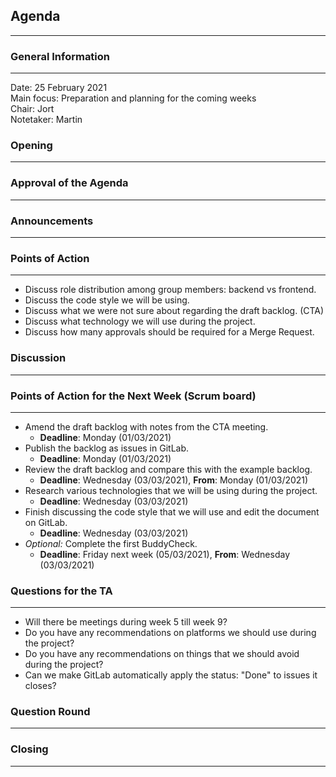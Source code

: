 ## Agenda
---

### General Information
---
Date:           25 February 2021\
Main focus:     Preparation and planning for the coming weeks\
Chair:          Jort\
Notetaker:      Martin
  
  
### Opening
---
  
  
### Approval of the Agenda
---
  
  
### Announcements
---
  
  
### Points of Action
---
- Discuss role distribution among group members: backend vs frontend.
- Discuss the code style we will be using.
- Discuss what we were not sure about regarding the draft backlog. (CTA)
- Discuss what technology we will use during the project.
- Discuss how many approvals should be required for a Merge Request.
  
  
### Discussion
---
  
  
### Points of Action for the Next Week (Scrum board)
---
- Amend the draft backlog with notes from the CTA meeting.
  - **Deadline**: Monday (01/03/2021)
- Publish the backlog as issues in GitLab.
  - **Deadline**: Monday (01/03/2021)
- Review the draft backlog and compare this with the example backlog.
  - **Deadline**: Wednesday (03/03/2021), **From**: Monday (01/03/2021)
- Research various technologies that we will be using during the project.
  - **Deadline**: Wednesday (03/03/2021)
- Finish discussing the code style that we will use and edit the document on GitLab.
  - **Deadline**: Wednesday (03/03/2021)
- *Optional:* Complete the first BuddyCheck. 
  - **Deadline**: Friday next week (05/03/2021), **From**: Wednesday (03/03/2021)
  
  
### Questions for the TA
---
- Will there be meetings during week 5 till week 9?
- Do you have any recommendations on platforms we should use during the project?
- Do you have any recommendations on things that we should avoid during the project?
- Can we make GitLab automatically apply the status: "Done" to issues it closes?
  
  
### Question Round
---
  
  
### Closing
---
